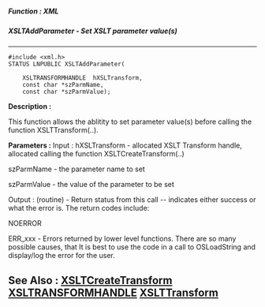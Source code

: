 ##### Function : XML
##### XSLTAddParameter - Set XSLT parameter value(s)
---
```
#include <xml.h>
STATUS LNPUBLIC XSLTAddParameter(

	XSLTRANSFORMHANDLE  hXSLTransform,
	const char *szParmName,
	const char *szParmValue);
```
**Description :**

This function allows the ablitity to set parameter value(s) before calling the 
function XSLTTransform(..).   

**Parameters :**
Input :
hXSLTransform  -  allocated XSLT Transform  handle, allocated calling the function XSLTCreateTransform(..)

szParmName  -  the parameter name to set

szParmValue  -  the value of the parameter to be set

Output :
(routine)  -  Return status from this call -- indicates either success or what the error is. The return codes include:

NOERROR 

ERR_xxx - Errors returned by lower level functions.  There are so many possible causes, that It is best to use the code in a call to OSLoadString and display/log the error for the user.



**See Also :**
[XSLTCreateTransform](/reference/Func/XSLTCreateTransform)
[XSLTRANSFORMHANDLE](/reference/Data/XSLTRANSFORMHANDLE)
[XSLTTransform](/reference/Func/XSLTTransform)
---
